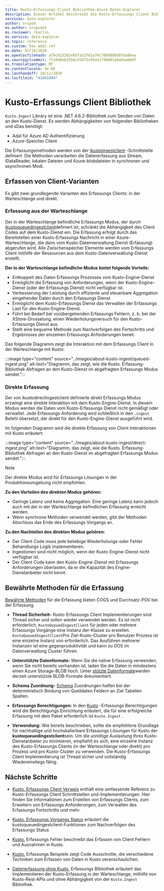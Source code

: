 ```yaml
---
title: Kusto-Erfassungs Client Bibliothek-Azure Daten-Explorer
description: Dieser Artikel beschreibt die Kusto-Erfassungs Client Bibliothek in Azure Daten-Explorer.
services: data-explorer
author: orspod
ms.author: orspodek
ms.reviewer: rkarlin
ms.service: data-explorer
ms.topic: reference
ms.custom: has-adal-ref
ms.date: 03/18/2020
ms.openlocfilehash: a79c815202e65fa32f62a76c700d808d0fda86ea
ms.sourcegitcommit: 7fa9d0eb3556c55475c95da1f96801e8a0aa6b0f
ms.translationtype: MT
ms.contentlocale: de-DE
ms.lasthandoff: 10/11/2020
ms.locfileid: "91941994"
---
```

# <a name="kusto-ingest-client-library"></a>Kusto-Erfassungs Client Bibliothek 

`Kusto.Ingest` Library ist eine .NET 4.6.2-Bibliothek zum Senden von Daten an den Kusto-Dienst.
Es werden Abhängigkeiten von folgenden Bibliotheken und sDas benötigt:

* Adal für Azure AD Authentifizierung
* Azure-Speicher Client

Die Erfassungsmethoden werden von der [ikustoingestclient](kusto-ingest-client-reference.md#interface-ikustoingestclient) -Schnittstelle definiert.  Die Methoden verarbeiten die Datenerfassung aus Stream, IDataReader, lokalen Dateien und Azure-blobdateien in synchronen und asynchronen Modi.

## <a name="ingest-client-flavors"></a>Erfassen von Client-Varianten

Es gibt zwei grundlegende Varianten des Erfassungs Clients: in der Warteschlange und direkt.

### <a name="queued-ingestion"></a>Erfassung aus der Warteschlange

Der in der Warteschlange befindliche Erfassungs Modus, der durch [ikustoqueuedingestclient](kusto-ingest-client-reference.md#interface-ikustoqueuedingestclient)definiert ist, schränkt die Abhängigkeit des Client Codes auf dem Kusto-Dienst ein. Die Erfassung erfolgt durch das Bereitstellen einer Kusto-Erfassungs Nachricht in einer Azure-Warteschlange, die dann vom Kusto-Datenverwaltung Dienst (Erfassung) abgerufen wird. Alle Zwischenspeicher Elemente werden vom Erfassungs Client mithilfe der Ressourcen aus dem Kusto-Datenverwaltung-Dienst erstellt.

**Der in der Warteschlange befindliche Modus bietet folgende Vorteile:**

* Entkoppelt des Daten Erfassungs Prozesses vom Kusto-Engine-Dienst
* Ermöglicht die Erfassung von Anforderungen, wenn der Kusto-Engine-Dienst (oder der Erfassungs Dienst) nicht verfügbar ist.
* Verbesserung der Leistung durch effiziente und steuerbare Aggregation eingehender Daten durch den Erfassungs Dienst 
* Ermöglicht dem Kusto-Erfassungs Dienst das Verwalten der Erfassungs Last für den Kusto-Engine-Dienst.
* Führt bei Bedarf bei vorübergehenden Erfassungs Fehlern, z. b. bei der XStore-Drosselung, einen Wiederholungsversuch für den Kusto-Erfassungs Dienst aus.
* Stellt eine bequeme Methode zum Nachverfolgen des Fortschritts und Ergebnisses der einzelnen Erfassungs Anforderungen bereit.

Das folgende Diagramm zeigt die Interaktion mit dem Erfassungs Client in der Warteschlange mit Kusto:

:::image type="content" source="../images/about-kusto-ingest/queued-ingest.png" alt-text="Diagramm, das zeigt, wie die Kusto. Erfassung-Bibliothek Abfragen an den Kusto-Dienst im abgefragten Erfassungs Modus sendet.":::
 
### <a name="direct-ingestion"></a>Direkte Erfassung

Der von ikustodirectingestclient definierte direkt Erfassungs Modus erzwingt eine direkte Interaktion mit dem Kusto-Engine-Dienst. In diesem Modus werden die Daten vom Kusto-Erfassungs Dienst nicht gemäßigt oder verwaltet. Jede Erfassungs Anforderung wird schließlich in den `.ingest` Befehl übersetzt, der direkt für den Kusto-Engine-Dienst ausgeführt wird.

Im folgenden Diagramm wird die direkte Erfassung von Client Interaktionen mit Kusto erläutert:

:::image type="content" source="../images/about-kusto-ingest/direct-ingest.png" alt-text="Diagramm, das zeigt, wie die Kusto. Erfassung-Bibliothek Abfragen an den Kusto-Dienst im abgefragten Erfassungs Modus sendet.":::

> [!NOTE]
> Der direkte Modus wird für Erfassungs Lösungen in der Produktionsumgebung nicht empfohlen.

**Zu den Vorteilen des direkten Modus gehören:**

* Geringe Latenz und keine Aggregation. Eine geringe Latenz kann jedoch auch mit der in der Warteschlange befindlichen Erfassung erreicht werden.
* Wenn synchrone Methoden verwendet werden, gibt der Methoden Abschluss das Ende des Erfassungs Vorgangs an.

**Zu den Nachteilen des direkten Modus gehören:**

* Der Client Code muss jede beliebige Wiederholungs-oder Fehler Behandlungs Logik implementieren.
* Ingestionen sind nicht möglich, wenn der Kusto-Engine-Dienst nicht verfügbar ist.
* Der Client Code kann den Kusto-Engine-Dienst mit Erfassungs Anforderungen überlasten, da er die Kapazität des Engine-Dienstanbieter nicht kennt.

## <a name="ingestion-best-practices"></a>Bewährte Methoden für die Erfassung

[Bewährte Methoden](kusto-ingest-best-practices.md) für die Erfassung bieten COGS und Durchsatz-POV bei der Erfassung.

* **Thread Sicherheit-** Kusto-Erfassungs Client Implementierungen sind Thread sicher und sollen wieder verwendet werden. Es ist nicht erforderlich, `KustoQueuedIngestClient` für jeden oder mehrere Erfassungs Vorgänge eine Instanz der-Klasse zu erstellen. `KustoQueuedIngestClient`Pro Ziel-Kusto-Cluster pro Benutzer Prozess ist eine einzelne Instanz von erforderlich. Das Ausführen mehrerer Instanzen ist eine gegenproduktivität und kann zu DOS im Datenverwaltung Cluster führen.

* **Unterstützte Datenformate:** Wenn Sie die native Erfassung verwenden, wenn Sie nicht bereits vorhanden ist, laden Sie die Daten in mindestens einen Azure Storage-BLOB hoch. Unter [stützte Datenformate](../../../ingestion-supported-formats.md)werden derzeit unterstützte BLOB-Formate dokumentiert.

* **Schema Zuordnung-** 
 [Schema](../../management/mappings.md) Zuordnungen helfen bei der deterministisch Bindung von Quelldaten Feldern an Ziel Tabellen Spalten.

* **Erfassungs Berechtigungen:** 
 In den [Kusto](kusto-ingest-client-permissions.md) -Erfassungs Berechtigungen wird die Berechtigungs Einrichtung erläutert, die für eine erfolgreiche Erfassung mit dem Paket erforderlich ist `Kusto.Ingest` .

* **Verwendung:** Wie bereits beschrieben, sollte die empfohlene Grundlage für nachhaltige und hochskalierbare Erfassungs Lösungen für Kusto der **kustoqueuedingestclient**sein.
Um die unnötige Auslastung Ihres Kusto-Dienstanbieter zu minimieren, empfiehlt es sich, eine einzelne Instanz des Kusto-Erfassungs Clients (in der Warteschlange oder direkt) pro Prozess und pro Kusto-Cluster zu verwenden. Die Kusto-Erfassungs Client Implementierung ist Thread sicher und vollständig Wiedereinstiegs fähig.

## <a name="next-steps"></a>Nächste Schritte

* [Kusto. Erfassungs Client Verweis](kusto-ingest-client-reference.md) enthält eine umfassende Referenz zu Kusto-Erfassungs Client Schnittstellen und-Implementierungen. Hier finden Sie Informationen zum Erstellen von Erfassungs Clients, zum Erweitern von Erfassungs Anforderungen, zum Verwalten des Erfassungs Fortschritts und mehr.

* [Kusto. Erfassungs Vorgangs Status](kusto-ingest-client-status.md) erläutert die kustoqueuedingestclient-Funktionen zum Nachverfolgen des Erfassungs Status

* [Kusto.](kusto-ingest-client-errors.md) Erfassungs Fehler beschreibt das Erfassen von Client Fehlern und Ausnahmen in Kusto.

* [Kusto.](kusto-ingest-client-examples.md) Erfassungs Beispiele zeigt Code Ausschnitte, die verschiedene Techniken zum Erfassen von Daten in Kusto veranschaulichen.

* [Datenerfassung ohne Kusto.](kusto-ingest-client-rest.md) Erfassungs Bibliothek erläutert das Implementieren der Kusto-Erfassung in der Warteschlange, mithilfe von Kusto-Rest-APIs und ohne Abhängigkeit von der `Kusto.Ingest` Bibliothek.

